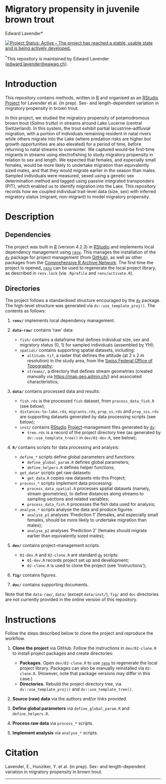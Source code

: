 Migratory propensity in juvenile brown trout
================
Edward Lavender\*

[![Project Status: Active – The project has reached a stable, usable
state and is being actively
developed.](https://www.repostatus.org/badges/latest/active.svg)](https://www.repostatus.org/#active)

<sup>\*</sup>This repository is maintained by Edward Lavender
(<edward.lavender@eawag.ch>).

# Introduction

This repository contains methods, written in
[R](https://www.r-project.org/) and organised as an
[RStudio](https://www.rstudio.com/)
[Project](https://r4ds.had.co.nz/workflow-projects.html) for Lavender et
al. (in prep). Sex- and length-dependent variation in migratory
propensity in brown trout.

In this project, we studied the migratory propensity of potamodromous
brown trout (*Salmo trutta*) in streams around Lake Lucerne (central
Switzerland). In this system, the trout exhibit partial
lacustrine–adfluvial migration, with a portion of individuals remaining
resident in natal rivers while others migrate into the Lake (where
predation risks are higher but growth opportunities are also elevated)
for a period of time, before returning to natal streams to overwinter.
We captured would-be first-time migrants in streams using electrofishing
to study migratory propensity in relation to sex and length. We expected
that females, and especially small females, would be more likely to
undertake migration than equivalently sized males, and that they would
migrate earlier in the season than males. Sampled individuals were
measured, sexed using a genetic sex determination method and tagged
using passive integrated transponders (PIT), which enabled us to
identify migration into the Lake. This repository records how we coupled
individual trait-level data (size, sex) with inferred migratory status
(migrant, non-migrant) to model migratory propensity.

# Description

## Dependencies

The project was built in [R](https://www.r-project.org/) (version 4.2.3)
in [RStudio](https://www.rstudio.com/) and implements local dependency
management using
[`renv`](https://rstudio.github.io/renv/articles/renv.html). This
manages the installation of the
[`dv`](https://github.com/edwardlavender/dv) package for project
management (from [GitHub](https://github.com/)), as well as other
packages from the [Comprehensive R Archive
Network](https://cran.r-project.org/). The first time the project is
opened, [`renv`](https://rstudio.github.io/renv/articles/renv.html) can
be used to regenerate the local project library, as described in
`renv.lock` (via `.Rprofile` and `renv/activate.R`).

## Directories

The project follows a standardised structure encouraged by the
[`dv`](https://github.com/edwardlavender/dv) package. The high-level
structure was generated via `dv::use_template_proj()`. The contents as
follows:

1.  **`renv/`** implements local dependency management.

2.  **`data-raw/`** contains ‘raw’ data:

    - `fish/` contains a dataframe that defines individual size, sex and
      migratory status (0, 1) for sampled individuals (assembled by YH);
    - `spatial/` contains supporting spatial datasets, including:
      - `altitude.tif`, a raster that defines the altitude (at 2 x 2 m
        resolution) in the study area, from the [Swiss Federal Office of
        Topography](https://www.swisstopo.admin.ch/en/geodata/height/alti3d.html);
      - `streams/`, a directory that defines stream geometries (created
        manually via <https://map.geo.admin.ch/>) and associated
        characteristics; <br/>

3.  **`data/`** contains processed data and results:

    - `fish.rds` is the processed `fish` dataset, from
      `process_data_fish.R` (see below);
    - `distances-to-lake.rds`, `migrants.rds`, `prop_ss.rds` and
      `prop_sss.rds` are supporting datasets generated by data
      processing scripts (see below);
    - `inst/` contains [RStudio](https://www.rstudio.com/)
      [Project](https://r4ds.had.co.nz/workflow-projects.html)-management
      files generated by [`dv`](https://github.com/edwardlavender/dv):
      - `tree.rds` is a record of the project directory tree (as
        generated by `dv::use_template_tree()` in `dev/01-dev.R`, see
        below); <br/>

4.  **`R/`** contains scripts for data processing and analysis:

    - `define_*` scripts define global parameters and functions:
      - `define_global_param.R` defines global parameters;
      - `define_helpers.R` defines helper functions;
    - `get_data*` scripts get raw datasets:
      - `get_data.R` copies raw datasets into this Project;
    - `process_*` scripts implement data processing:
      - `process_data_spatial.R` processes spatial datasets (namely,
        stream geometries), to define distances along streams to
        sampling sections and related variables;
      - `process_data_fish.R` processes the fish data used for analysis;
    - `analyse_*` scripts analyse the data and produce figures:
      - `analyse_p1` analyses ‘Prediction 1’ (females, and especially
        small females, should be more likely to undertake migration than
        males);
      - `analyse_p2` analyses ‘Prediction 2’ (females should migrate
        earlier than equivalently sized males); <br/>

5.  **`dev/`** contains project-management scripts.

    - `01-dev.R` and `02-clone.R` are standard
      [`dv`](https://github.com/edwardlavender/dv) scripts:
      - `01-dev.R` records project set up and development;
      - `02-clone.R` is used to clone the project (see ‘Instructions’);

6.  **`fig/`** contains figures.

7.  **`doc/`** contains supporting documents.

Note that the `data-raw/`, `data/` (except `data/inst/`), `fig/` and
`doc` directories are not currently provided in the online version of
this repository.

# Instructions

Follow the steps described below to clone the project and reproduce the
workflow.

1.  **Clone the project** via GitHub. Follow the instructions in
    `dev/02-clone.R` to install project packages and create directories:

    - **Packages.** Open `dev/02-clone.R` to use
      [`renv`](https://rstudio.github.io/renv/articles/renv.html) to
      regenerate the local project library. Packages can also be
      manually reinstalled via `02-clone.R`. (However, note that package
      versions may differ in this case.)
    - **Directories.** Rebuild the project directory tree, via
      `dv::use_template_proj()` and `dv::use_template_tree()`.

2.  **Source (raw) data** via the authors and/or links provided.

3.  **Define global parameters** via `define_global_param.R` and
    `define_helpers.R`.

4.  **Process raw data** via `process_*` scripts.

5.  **Implement analysis** via `analyse_*` scripts.

# Citation

Lavender, E., Hunziker, Y. et al. (in prep). Sex- and length-dependent
variation in migratory propensity in brown trout.

------------------------------------------------------------------------
